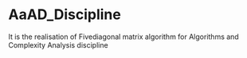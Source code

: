 # AaAD_Discipline
It is the realisation of Fivediagonal matrix algorithm for Algorithms and Complexity Analysis discipline

